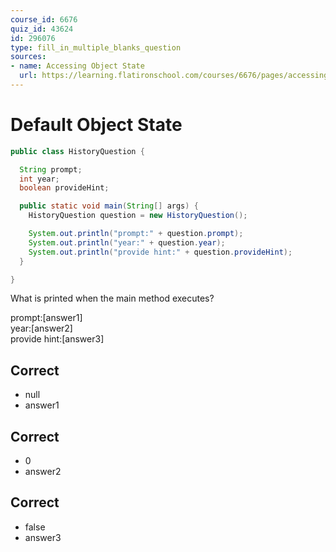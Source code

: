 ```yaml
---
course_id: 6676
quiz_id: 43624
id: 296076
type: fill_in_multiple_blanks_question
sources:
- name: Accessing Object State
  url: https://learning.flatironschool.com/courses/6676/pages/accessing-fields-of-a-class-via-dot-notation
---
```


# Default Object State

```java
public class HistoryQuestion {

  String prompt;
  int year;
  boolean provideHint;

  public static void main(String[] args) {
    HistoryQuestion question = new HistoryQuestion();

    System.out.println("prompt:" + question.prompt);
    System.out.println("year:" + question.year);
    System.out.println("provide hint:" + question.provideHint);
  }

}

```

What is printed when the main method executes?

prompt:[answer1]   
year:[answer2]   
provide hint:[answer3]


## Correct

- null
- answer1

## Correct

- 0
- answer2

## Correct

- false
- answer3